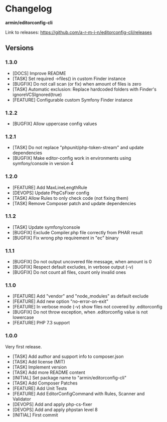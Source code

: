 # Changelog

**armin/editorconfig-cli**

Link to releases: https://github.com/a-r-m-i-n/editorconfig-cli/releases


## Versions

### 1.3.0

- [DOCS] Improve README
- [TASK] Set required ->files() in custom Finder instance
- [BUGFIX] Do not call scan (or fix) when amount of files is zero
- [TASK] Automatic exclusion: Replace hardcoded folders with Finder's ignoreVCSIgnored(true)
- [FEATURE] Configurable custom Symfony Finder instance


### 1.2.2

- [BUGFIX] Allow uppercase config values


### 1.2.1

- [TASK] Do not replace "phpunit/php-token-stream" and update dependencies
- [BUGFIX] Make editor-config work in environments using symfony/console in version 4


### 1.2.0

- [FEATURE] Add MaxLineLengthRule
- [DEVOPS] Update PhpCsFixer config
- [TASK] Allow Rules to only check code (not fixing them)
- [TASK] Remove Composer patch and update dependencies


### 1.1.2

- [TASK] Update symfony/console
- [BUGFIX] Exclude Compiler.php file correctly from PHAR result
- [BUGFIX] Fix wrong php requirement in "ec" binary


### 1.1.1

- [BUGFIX] Do not output uncovered file message, when amount is 0
- [BUGFIX] Respect default excludes, in verbose output (-v)
- [BUGFIX] Do not count all files, count only invalid ones


### 1.1.0

- [FEATURE] Add "vendor" and "node_modules" as default exclude
- [FEATURE] Add new option "no-error-on-exit"
- [FEATURE] In verbose mode (-v) show files not covered by .editorconfig
- [BUGFIX] Do not throw exception, when .editorconfig value is not lowercase
- [FEATURE] PHP 7.3 support


### 1.0.0

Very first release.

- [TASK] Add author and support info to composer.json
- [TASK] Add license (MIT)
- [TASK] Implement version
- [TASK] Add more README content
- [INITIAL] Set package name to "armin/editorconfig-cli"
- [TASK] Add Composer Patches
- [FEATURE] Add Unit Tests
- [FEATURE] Add EditorConfigCommand with Rules, Scanner and Validator
- [DEVOPS] Add and apply php-cs-fixer
- [DEVOPS] Add and apply phpstan level 8
- [INITIAL] First commit
